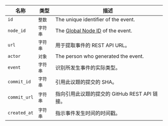 | 名称           | 类型    | 描述                                                                   |
| ------------ | ----- | -------------------------------------------------------------------- |
| `id`         | `整数`  | The unique identifier of the event.                                  |
| `node_id`    | `字符串` | The [Global Node ID](/v4/guides/using-global-node-ids) of the event. |
| `url`        | `字符串` | 用于提取事件的 REST API URL。                                                |
| `actor`      | `对象`  | The person who generated the event.                                  |
| `event`      | `字符串` | 识别所发生事件的实际类型。                                                        |
| `commit_id`  | `字符串` | 引用此议题的提交的 SHA。                                                       |
| `commit_url` | `字符串` | 指向引用此议题的提交的 GitHub REST API 链接。                                      |
| `created_at` | `字符串` | 指示事件发生时间的时间戳。                                                        |
